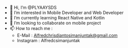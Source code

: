 - 👋 Hi, I’m @PLYAAYSDS
- 👀 I’m interested in Mobile Developer and Web Developer
- 🌱 I’m currently learning React Native and Kotlin
- 💞️ I’m looking to collaborate on mobile project
- 📫 How to reach me :
    - E-Mail : Alfredchrisdiantosimanjuntak@gmail.com
    - Instagram : Alfredcsimanjuntak
      

<!---
PLYAAYSDS/PLYAAYSDS is a ✨ special ✨ repository because its `README.md` (this file) appears on your GitHub profile.
You can click the Preview link to take a look at your changes.
--->
